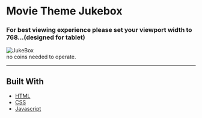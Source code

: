 # Movie Theme Jukebox
### For best viewing experience please set your viewport width to 768...(designed for tablet)
![JukeBox](https://user-images.githubusercontent.com/28759418/36216080-c5fb1e18-117b-11e8-9cab-37ff3dd9c693.png)
<br/>
no coins needed to operate.
<hr/>

## Built With

* [HTML]()
* [CSS]() 
* [Javascript]() 
